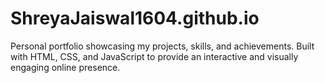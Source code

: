 # ShreyaJaiswal1604.github.io
Personal portfolio showcasing my projects, skills, and achievements. Built with HTML, CSS, and JavaScript to provide an interactive and visually engaging online presence.
